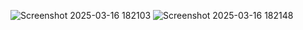 ![Screenshot 2025-03-16 182103](https://github.com/user-attachments/assets/99b24e53-d45e-44c9-b444-315c18c60f08)
![Screenshot 2025-03-16 182148](https://github.com/user-attachments/assets/ddb94776-5201-40fe-8e02-d41f2a245cb6)
